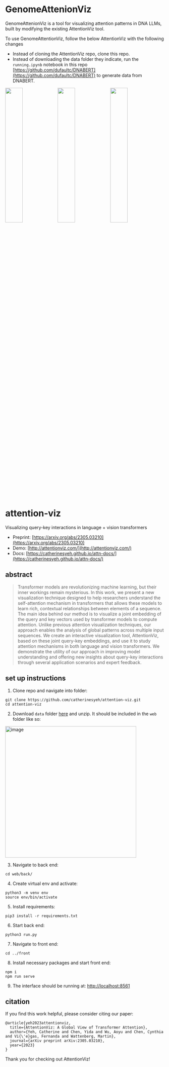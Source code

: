 #  GenomeAttenionViz

GenomeAttenionViz is a tool for visualizing attention patterns in DNA LLMs, built by modifying the existing AttentionViz tool.

To use GenomeAttentionViz, follow the below AttentionViz with the following changes
* Instead of cloning the AttentionViz repo, clone this repo.
* Instead of downloading the data folder they indicate, run the `running.ipynb` notebook in this repo [https://github.com/dufaultc/DNABERT](https://github.com/dufaultc/DNABERT) to generate data from DNABERT.





<img src="https://github.com/catherinesyeh/attention-viz/blob/main/img/matrix.gif" width="33%" height="auto"><img src="https://github.com/catherinesyeh/attention-viz/blob/main/img/single.gif" width="33%" height="auto"><img src="https://github.com/catherinesyeh/attention-viz/blob/main/img/sent_img.gif" width="33%" height="auto">

# attention-viz
Visualizing query-key interactions in language + vision transformers

* Preprint: [https://arxiv.org/abs/2305.03210](https://arxiv.org/abs/2305.03210)
* Demo: [http://attentionviz.com/](http://attentionviz.com/)
* Docs: [https://catherinesyeh.github.io/attn-docs/](https://catherinesyeh.github.io/attn-docs/)

## abstract
> Transformer models are revolutionizing machine learning, but their inner workings remain mysterious. In this work, we present a new visualization technique designed to help researchers understand the self-attention mechanism in transformers that allows these models to learn rich, contextual relationships between elements of a sequence. The main idea behind our method is to visualize a joint embedding of the query and key vectors used by transformer models to compute attention. Unlike previous attention visualization techniques, our approach enables the analysis of global patterns across multiple input sequences. We create an interactive visualization tool, AttentionViz, based on these joint query-key embeddings, and use it to study attention mechanisms in both language and vision transformers. We demonstrate the utility of our approach in improving model understanding and offering new insights about query-key interactions through several application scenarios and expert feedback.

## set up instructions
1. Clone repo and navigate into folder: 
```
git clone https://github.com/catherinesyeh/attention-viz.git
cd attention-viz
```

2. Download ```data``` folder [here](https://drive.google.com/file/d/11JEtmZNH9gl9K_994BLADSmV4-imslnY/view?usp=share_link) and unzip. It should be included in the ```web``` folder like so:
<img width="415" alt="image" src="https://user-images.githubusercontent.com/43099514/219905589-17dc4aa1-1785-4d48-aabe-794f777b2dd9.png">

3. Navigate to back end:
```
cd web/back/
```

4. Create virtual env and activate:
```
python3 -m venv env
source env/bin/activate
```

5. Install requirements:
```
pip3 install -r requirements.txt
```

6. Start back end:
```
python3 run.py
```

7. Navigate to front end:
```
cd ../front
```

8. Install necessary packages and start front end:
```
npm i
npm run serve
```

9. The interface should be running at: [http://localhost:8561](http://localhost:8561)

## citation
If you find this work helpful, please consider citing our paper:
```
@article{yeh2023attentionviz,
  title={AttentionViz: A Global View of Transformer Attention},
  author={Yeh, Catherine and Chen, Yida and Wu, Aoyu and Chen, Cynthia and Vi{\'e}gas, Fernanda and Wattenberg, Martin},
  journal={arXiv preprint arXiv:2305.03210},
  year={2023}
}
```
Thank you for checking out AttentionViz!


